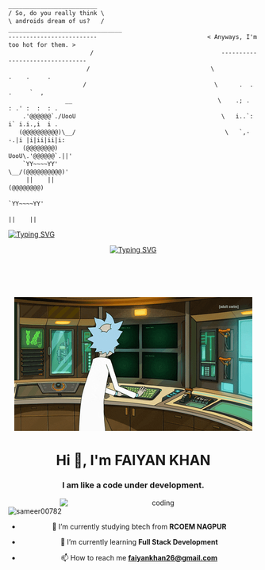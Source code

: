 
 ```
 _________________________
/ So, do you really think \
\ androids dream of us?   /                               ________________________________
 -------------------------                               < Anyways, I'm too hot for them. >
                        /                                    --------------------------------
                       /                                  \            .    .     .
                      /                                    \      .  . .     `  ,
                 __                                         \    .; .  : .' :  :  : .
     .'@@@@@@`./UooU                                         \   i..`: i` i.i.,i  i .
    (@@@@@@@@@@)\__/                                          \   `,--.|i |i|ii|ii|i:
     (@@@@@@@@)                                                   UooU\.'@@@@@@`.||'
     `YY~~~~YY'                                                   \__/(@@@@@@@@@@)'
      ||    ||                                                         (@@@@@@@@)
                                                                       `YY~~~~YY'
                                                                         ||    ||
```

[![Typing SVG](https://readme-typing-svg.demolab.com?font=Fira+Code&duration=6000&pause=1000&color=F77B20&multiline=true&width=435&height=105&lines=Searching+.+.+.;Wake+up%2C+the+Matrix+has+you;Follow+the+white+rabbit;Knock%2C+knock)](https://git.io/typing-svg)

<div align="center">
    
[![Typing SVG](https://readme-typing-svg.demolab.com?font=Fira+Code&duration=3000&pause=3000&color=F77B20&width=435&separator=%3C&lines=whois+r1cksec%3C%23!%2Fbin%2Fbash%3C%3A()%7B%3A%7C%3A%26%7D;%3A%3C%C2%AF%5C_(%E3%83%84)_%2F%C2%AF%3CExploit+completed%2C+%3Cbut+no+session+was+created%3C(%E2%95%AF%E2%80%B5%E2%96%A1%E2%80%B2)%E2%95%AF%EF%B8%B5%E2%94%BB%E2%94%81%E2%94%BB)](https://git.io/typing-svg)

<div>

#

<br><br>

<div align="center">
    <img src="https://github.com/r1cksec/r1cksec/raw/main/profile.gif"/>
<div>

<h1 align="center">Hi 👋, I'm FAIYAN KHAN</h1>
<h3 align="center">I am like a code under development.</h3>
<img align="right"alt="coding"width="400"src=http://www.web24zone.com/wp-content/uploads/2022/09/2c778e_89d09c380b7b4a09bcdbcb329c4734b3_mv2.gif>

<p align="left"> <img src="https://komarev.com/ghpvc/?username=sameer00782&label=Profile%20views&color=0e75b6&style=flat" alt="sameer00782" /> </p>

- 🔭 I’m currently studying btech from **RCOEM NAGPUR**

- 🌱 I’m currently learning **Full Stack Development**

- 📫 How to reach me **faiyankhan26@gmail.com**
